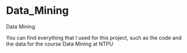 # Data_Mining
Data Mining

You can find everything that I used for this project, such as the code and the data for the course Data Mining at NTPU
